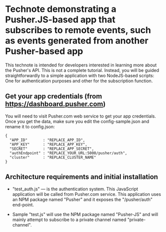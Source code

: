 # Technote demonstrating a Pusher.JS-based app that subscribes to remote events, such as events generated from another Pusher-based app


This technote is intended for developers interested in learning more about the Pusher's API. This is not a complete tutorial. Instead, you will be guided straightforwardly to a simple application with two NodeJS-based scripts: One for authentication purposes and other for the subscription function.

## Get your app credentials (from https://dashboard.pusher.com)

You will need to visit Pusher.com web service to get your app credentials. Once you get the data, make sure you edit the config-sample.json and rename it to config.json:

```
{
  "APP_ID"       : "REPLACE_APP_ID",
  "APP_KEY"      : "REPLACE_APP_KEY",
  "SECRET"       : "REPLACE_APP_SECRET",
  "authEndpoint" : "REPLACE_YOUR_URL:5000/pusher/auth",
  "cluster"      : "REPLACE_CLUSTER_NAME"
}
```

## Architecture requirements and initial installation

* "test_auth.js" — is the authentication system. This JavaScript application will be called from Pusher.com service. This application uses an NPM package named "Pusher" and it exposes the "/pusher/auth" end-point.

* Sample "test.js" will use the NPM package named "Pusher-JS" and will mainly attempt to subscribe to a private channel named "private-channel".
